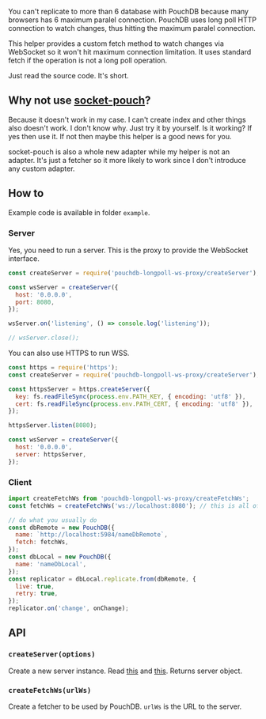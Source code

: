 You can't replicate to more than 6 database with PouchDB because many browsers has 6 maximum paralel connection.
PouchDB uses long poll HTTP connection to watch changes, thus hitting the maximum paralel connection.

This helper provides a custom fetch method to watch changes via WebSocket so it won't hit maximum connection limitation.
It uses standard fetch if the operation is not a long poll operation.

Just read the source code. It's short.

## Why not use [socket-pouch](https://github.com/pouchdb-community/socket-pouch)?

Because it doesn't work in my case. I can't create index and other things also doesn't work. I don't know why. Just try it by yourself. Is it working? If yes then use it. If not then maybe this helper is a good news for you.

socket-pouch is also a whole new adapter while my helper is not an adapter. It's just a fetcher so it more likely to work since I don't introduce any custom adapter.

## How to

Example code is available in folder `example`.

### Server

Yes, you need to run a server. This is the proxy to provide the WebSocket interface.

```js
const createServer = require('pouchdb-longpoll-ws-proxy/createServer');

const wsServer = createServer({
  host: '0.0.0.0',
  port: 8080,
});

wsServer.on('listening', () => console.log('listening'));

// wsServer.close();
```

You can also use HTTPS to run WSS.

```js
const https = require('https');
const createServer = require('pouchdb-longpoll-ws-proxy/createServer');

const httpsServer = https.createServer({
  key: fs.readFileSync(process.env.PATH_KEY, { encoding: 'utf8' }),
  cert: fs.readFileSync(process.env.PATH_CERT, { encoding: 'utf8' }),
});

httpsServer.listen(8080);

const wsServer = createServer({
  host: '0.0.0.0',
  server: httpsServer,
});
```

### Client

```js
import createFetchWs from 'pouchdb-longpoll-ws-proxy/createFetchWs';
const fetchWs = createFetchWs('ws://localhost:8080'); // this is all of it

// do what you usually do
const dbRemote = new PouchDB({
  name: `http://localhost:5984/nameDbRemote`,
  fetch: fetchWs,
});
const dbLocal = new PouchDB({
  name: 'nameDbLocal',
});
const replicator = dbLocal.replicate.from(dbRemote, {
  live: true,
  retry: true,
});
replicator.on('change', onChange);
```

## API

### `createServer(options)`

Create a new server instance. Read [this](https://github.com/elpheria/rpc-websockets/blob/HEAD/API.md#new-websocketserveroptions---server) and [this](https://github.com/websockets/ws/blob/master/doc/ws.md#new-websocketserveroptions-callback). Returns server object.

### `createFetchWs(urlWs)`

Create a fetcher to be used by PouchDB. `urlWs` is the URL to the server.
